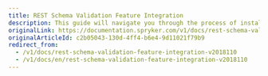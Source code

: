 ```yaml
---
title: REST Schema Validation Feature Integration
description: This guide will navigate you through the process of installing and configuring the REST Schema Validation feature in Spryker OS.
originalLink: https://documentation.spryker.com/v1/docs/rest-schema-validation-feature-integration-v2018110
originalArticleId: c2b05043-130d-4ff4-b6e4-9d11021f79b9
redirect_from:
  - /v1/docs/rest-schema-validation-feature-integration-v2018110
  - /v1/docs/en/rest-schema-validation-feature-integration-v2018110
---
```



